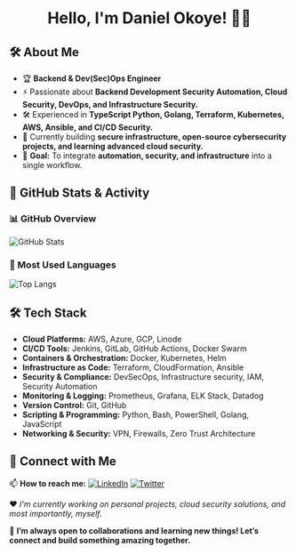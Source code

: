<h1 align="center">Hello, I'm Daniel Okoye! 👋🏾</h1>

## 🛠 About Me
- 🏆 **Backend & Dev(Sec)Ops Engineer**
- ⚡ Passionate about **Backend Development Security Automation, Cloud Security, DevOps, and Infrastructure Security.**
- 🛠 Experienced in **TypeScript Python, Golang, Terraform, Kubernetes, AWS, Ansible, and CI/CD Security.**
- 🚀 Currently building **secure infrastructure, open-source cybersecurity projects, and learning advanced cloud security.**
- 🎯 **Goal:** To integrate **automation, security, and infrastructure** into a single workflow.

## 🚀 GitHub Stats & Activity

### 📊 GitHub Overview
  
  ![GitHub Stats](https://github-readme-stats.vercel.app/api?username=iamdokoye&show_icons=true&theme=transparent) 

### 🚀 Most Used Languages

![Top Langs](https://github-readme-stats.vercel.app/api/top-langs/?username=iamdokoye&layout=compact&theme=transparent)

## 🛠 Tech Stack

- **Cloud Platforms:** AWS, Azure, GCP, Linode  
- **CI/CD Tools:** Jenkins, GitLab, GitHub Actions, Docker Swarm  
- **Containers & Orchestration:** Docker, Kubernetes, Helm  
- **Infrastructure as Code:** Terraform, CloudFormation, Ansible  
- **Security & Compliance:** DevSecOps, Infrastructure security, IAM, Security Automation  
- **Monitoring & Logging:** Prometheus, Grafana, ELK Stack, Datadog  
- **Version Control:** Git, GitHub  
- **Scripting & Programming:** Python, Bash, PowerShell, Golang, JavaScript
- **Networking & Security:** VPN, Firewalls, Zero Trust Architecture

## 🔗 Connect with Me
📫 **How to reach me:**
[![LinkedIn](https://img.shields.io/badge/LinkedIn-0A66C2?style=for-the-badge&logo=linkedin&logoColor=white)](https://www.linkedin.com/in/iamdokoye)
[![Twitter](https://img.shields.io/badge/Twitter-1DA1F2?style=for-the-badge&logo=twitter&logoColor=white)](https://twitter.com/iamdokoye)

❤️ _I'm currently working on personal projects, cloud security solutions, and most importantly, myself._

🚀 **I’m always open to collaborations and learning new things! Let’s connect and build something amazing together.**
